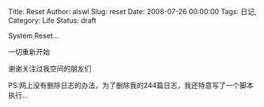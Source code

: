 Title: Reset
Author: alswl
Slug: reset
Date: 2008-07-26 00:00:00
Tags: 日记, 
Category: Life
Status: draft

System Reset...

一切重新开始

谢谢关注过我空间的朋友们

PS:网上没有删除日志的办法，为了删除我的244篇日志，我还特意写了一个脚本执行...

